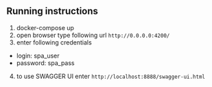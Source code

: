 
## Running instructions

1. docker-compose up
2. open browser type following url `http://0.0.0.0:4200/`
3. enter following credentials 
* login: spa_user
* password: spa_pass
4. to use SWAGGER UI enter `http://localhost:8888/swagger-ui.html`

    
